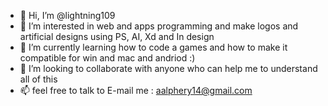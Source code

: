 - 👋 Hi, I’m @lightning109
- 👀 I’m interested in web and apps programming and make logos and artificial designs using PS, AI, Xd and In design
- 🌱 I’m currently learning how to code a games and how to make it compatible for win and mac and andriod :)
- 💞️ I’m looking to collaborate with anyone who can help me to understand all of this
- 📫 feel free to talk to E-mail me : aalphery14@gmail.com
